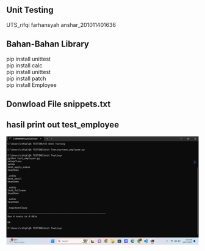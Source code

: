 ## Unit Testing
UTS_rifqi farhansyah anshar_201011401636

## Bahan-Bahan Library
pip install unittest<br>
pip install calc<br>
pip install unittest<br>
pip install patch<br>
pip install Employee<br>

## Donwload File snippets.txt

## hasil print out test_employee
![img 1](implementasi2.png)





